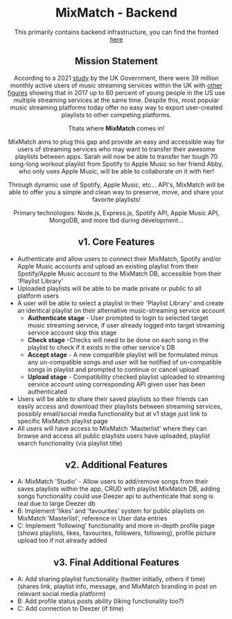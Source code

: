 <h1 align="center">MixMatch - Backend</h1>

<p align="center">This primarily contains backend infrastructure, you can find the fronted <a href="https://github.com/milesbb/MixMatch">here</a></p>

<h2 align="center">Mission Statement</h2>

<p align="center">According to a 2021 <a href="https://www.gov.uk/government/publications/music-and-streaming-market-study-update-paper/executive-summary">study</a> by the UK Government, there were 39 million monthly active users of music streaming services within the UK with <a href="https://techcrunch.com/2017/08/21/younger-consumers-use-two-or-more-apps-for-streaming-music-mobile-messaging-says-nielsen/?guccounter=1&guce_referrer=aHR0cHM6Ly93d3cuZ29vZ2xlLmNvbS8&guce_referrer_sig=AQAAAG3YNpgcPUj6w4i0w-fB695mZUUmL9Fs-lwDSi2kbeyvfrmsIqczLeuScoA7hqn8_23_PwDE3B2BV2bCj85JnO3aIlxgbwWHXXJhuFGmjxTDwZ0zUYVaS7sQc4WbbBV3Xd-YcxuYtOt-IAGp02w9dKRrBfqvaW-PKmBYZCXPMN0Y">other figures</a> showing that in 2017 up to 60 percent of young people in the US use multiple streaming services at the same time. Despite this, most popular music streaming platforms today offer no easy way to export user-created playlists to other competing platforms.</p>

<p align="center">Thats where <strong>MixMatch</strong> comes in!</p>

<p align="center">MixMatch aims to plug this gap and provide an easy and accessible way for users of streaming services who may want to transfer their awesome playlists between apps. Sarah will now be able to transfer her tough 70 song-long workout playlist from Spotify to Apple Music so her friend Abby, who only uses Apple Music, will be able to collaborate on it with her!</p>

<p align="center">Through dynamic use of Spotify, Apple Music, etc... API's, MixMatch will be able to offer you a simple and clean way to preserve, move, and share your favorite playlists!</p>

<p align="center">Primary technologies: Node.js, Express.js, Spotify API, Apple Music API, MongoDB, and more tbd during development...</p>

<h2 align="center">v1. Core Features</h2>

<ul>
    <li>Authenticate and allow users to connect their MixMatch, Spotify and/or Apple Music accounts and upload an existing playlist from their Spotify/Apple Music account to the MixMatch DB, accessible from their 'Playlist Library'</li>
    <li>Uploaded playlists will be able to be made private or public to all platform users</li>
    <li>A user will be able to select a playlist in their 'Playlist Library' and create an identical playlist on their alternative music-streaming service account
        <ul>
            <li><strong>Authenticate stage</strong> - User prompted to login to selected target music streaming service, if user already logged into target streaming service account skip this stage</li>
            <li><strong>Check stage</strong> -Checks will need to be done on each song in the playlist to check if it exists in the other service's DB</li>
            <li><strong>Accept stage</strong> - A new compatible playlist will be formulated minus any un-compatible songs and user will be notified of un-compatible songs in playlist and prompted to continue or cancel upload</li>
            <li><strong>Upload stage</strong> - Compatibility checked playlist uploaded to streaming service account using corresponding API given user has been authenticated</li>
        </ul>
    </li>
    <li>Users will be able to share their saved playlists so their friends can easily access and download their playlists between streaming services, possibly email/social media functionality but at v1 stage just link to specific MixMatch playlist page</li>
    <li>All users will have access to MixMatch 'Masterlist' where they can browse and access all public playlists users have uploaded, playlist search functionality (via playlist title)</li>
</ul>

<h2 align="center">v2. Additional Features</h2>

<ul>
    <li>A: MixMatch 'Studio' - Allow users to add/remove songs from their saves playlists within the app, CRUD with playlist MixMatch DB, adding songs functionality could use Deezer api to authenticate that song is real due to large Deezer db</li>
    <li>B: Implement 'likes' and 'favourites' system for public playlists on MixMatch 'Masterlist', reference in User data entries</li>
    <li>C: Implement 'following' functionality and more in-depth profile page (shows playlists, likes, favourites, followers, following), profile picture upload too if not already added</li>
</ul>

<h2 align="center">v3. Final Additional Features</h2>

<ul>
    <li>A: Add sharing playlist functionality (twitter initially, others if time) (shares link, playlist info, message, and MixMatch branding in post on relevant social media platform)</li>
    <li>B: Add profile status posts ability (liking functionality too?)</li>
    <li>C: Add connection to Deezer (if time)</li>
</ul>
